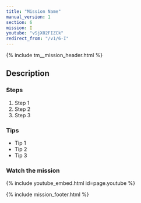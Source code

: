 ```yaml
---
title: "Mission Name"
manual_version: 1
section: 6
mission: I
youtube: "vSjX02FIZCk"
redirect_from: "/v1/6-I"
---
```


{% include tm__mission_header.html %}

## Description

### Steps

1. Step 1
2. Step 2
3. Step 3

### Tips

* Tip 1
* Tip 2
* Tip 3

### Watch the mission

{% include youtube_embed.html id=page.youtube %}

{% include mission_footer.html %}